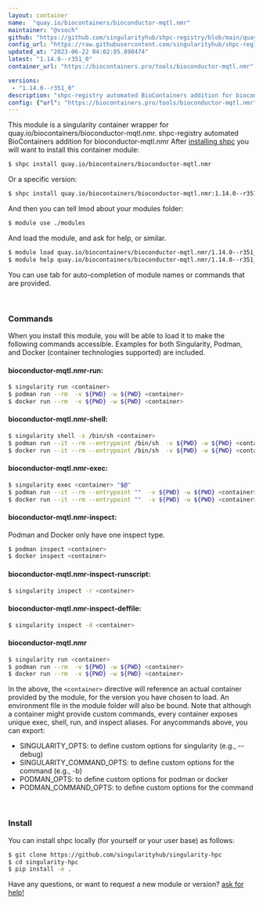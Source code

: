 ```yaml
---
layout: container
name:  "quay.io/biocontainers/bioconductor-mqtl.nmr"
maintainer: "@vsoch"
github: "https://github.com/singularityhub/shpc-registry/blob/main/quay.io/biocontainers/bioconductor-mqtl.nmr/container.yaml"
config_url: "https://raw.githubusercontent.com/singularityhub/shpc-registry/main/quay.io/biocontainers/bioconductor-mqtl.nmr/container.yaml"
updated_at: "2023-06-22 04:02:05.890474"
latest: "1.14.0--r351_0"
container_url: "https://biocontainers.pro/tools/bioconductor-mqtl.nmr"

versions:
 - "1.14.0--r351_0"
description: "shpc-registry automated BioContainers addition for bioconductor-mqtl.nmr"
config: {"url": "https://biocontainers.pro/tools/bioconductor-mqtl.nmr", "maintainer": "@vsoch", "description": "shpc-registry automated BioContainers addition for bioconductor-mqtl.nmr", "latest": {"1.14.0--r351_0": "sha256:390b4fff0a4d246e1e19e7ff775fb977800a52cd41521bc36169810cca108bd7"}, "tags": {"1.14.0--r351_0": "sha256:390b4fff0a4d246e1e19e7ff775fb977800a52cd41521bc36169810cca108bd7"}, "docker": "quay.io/biocontainers/bioconductor-mqtl.nmr"}
---
```


This module is a singularity container wrapper for quay.io/biocontainers/bioconductor-mqtl.nmr.
shpc-registry automated BioContainers addition for bioconductor-mqtl.nmr
After [installing shpc](#install) you will want to install this container module:


```bash
$ shpc install quay.io/biocontainers/bioconductor-mqtl.nmr
```

Or a specific version:

```bash
$ shpc install quay.io/biocontainers/bioconductor-mqtl.nmr:1.14.0--r351_0
```

And then you can tell lmod about your modules folder:

```bash
$ module use ./modules
```

And load the module, and ask for help, or similar.

```bash
$ module load quay.io/biocontainers/bioconductor-mqtl.nmr/1.14.0--r351_0
$ module help quay.io/biocontainers/bioconductor-mqtl.nmr/1.14.0--r351_0
```

You can use tab for auto-completion of module names or commands that are provided.

<br>

### Commands

When you install this module, you will be able to load it to make the following commands accessible.
Examples for both Singularity, Podman, and Docker (container technologies supported) are included.

#### bioconductor-mqtl.nmr-run:

```bash
$ singularity run <container>
$ podman run --rm  -v ${PWD} -w ${PWD} <container>
$ docker run --rm  -v ${PWD} -w ${PWD} <container>
```

#### bioconductor-mqtl.nmr-shell:

```bash
$ singularity shell -s /bin/sh <container>
$ podman run --it --rm --entrypoint /bin/sh  -v ${PWD} -w ${PWD} <container>
$ docker run --it --rm --entrypoint /bin/sh  -v ${PWD} -w ${PWD} <container>
```

#### bioconductor-mqtl.nmr-exec:

```bash
$ singularity exec <container> "$@"
$ podman run --it --rm --entrypoint ""  -v ${PWD} -w ${PWD} <container> "$@"
$ docker run --it --rm --entrypoint ""  -v ${PWD} -w ${PWD} <container> "$@"
```

#### bioconductor-mqtl.nmr-inspect:

Podman and Docker only have one inspect type.

```bash
$ podman inspect <container>
$ docker inspect <container>
```

#### bioconductor-mqtl.nmr-inspect-runscript:

```bash
$ singularity inspect -r <container>
```

#### bioconductor-mqtl.nmr-inspect-deffile:

```bash
$ singularity inspect -d <container>
```



#### bioconductor-mqtl.nmr

```bash
$ singularity run <container>
$ podman run --rm  -v ${PWD} -w ${PWD} <container>
$ docker run --rm  -v ${PWD} -w ${PWD} <container>
```


In the above, the `<container>` directive will reference an actual container provided
by the module, for the version you have chosen to load. An environment file in the
module folder will also be bound. Note that although a container
might provide custom commands, every container exposes unique exec, shell, run, and
inspect aliases. For anycommands above, you can export:

 - SINGULARITY_OPTS: to define custom options for singularity (e.g., --debug)
 - SINGULARITY_COMMAND_OPTS: to define custom options for the command (e.g., -b)
 - PODMAN_OPTS: to define custom options for podman or docker
 - PODMAN_COMMAND_OPTS: to define custom options for the command

<br>

### Install

You can install shpc locally (for yourself or your user base) as follows:

```bash
$ git clone https://github.com/singularityhub/singularity-hpc
$ cd singularity-hpc
$ pip install -e .
```

Have any questions, or want to request a new module or version? [ask for help!](https://github.com/singularityhub/singularity-hpc/issues)